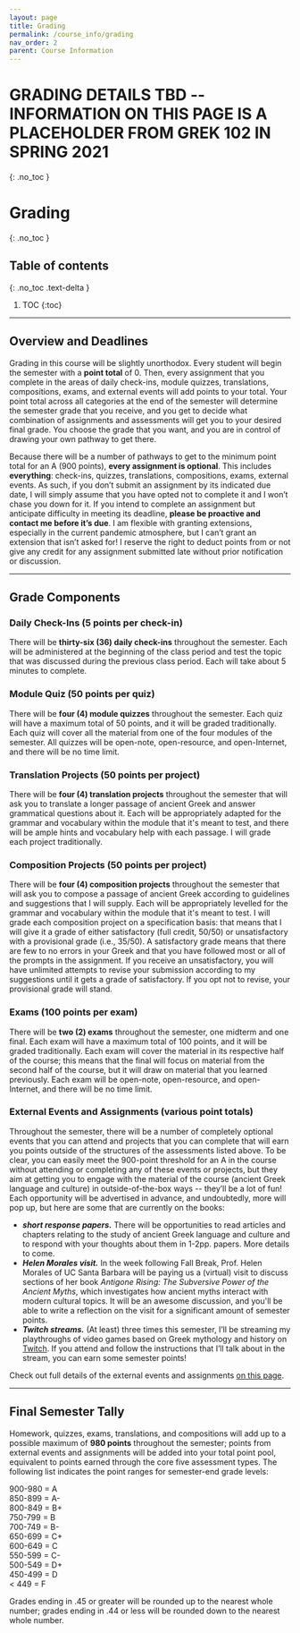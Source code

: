 ```yaml
---
layout: page
title: Grading
permalink: /course_info/grading
nav_order: 2
parent: Course Information
---
```


# GRADING DETAILS TBD -- INFORMATION ON THIS PAGE IS A PLACEHOLDER FROM GREK 102 IN SPRING 2021
{: .no_toc }

# Grading
{: .no_toc }

## Table of contents
{: .no_toc .text-delta }

1. TOC
{:toc}

***

## Overview and Deadlines

Grading in this course will be slightly unorthodox. Every student will begin the semester with a **point total** of 0. Then, every assignment that you complete in the areas of daily check-ins, module quizzes, translations, compositions, exams, and external events will add points to your total. Your point total across all categories at the end of the semester will determine the semester grade that you receive, and you get to decide what combination of assignments and assessments will get you to your desired final grade. You choose the grade that you want, and you are in control of drawing your own pathway to get there.

Because there will be a number of pathways to get to the minimum point total for an A (900 points), **every assignment is optional**. This includes **everything**: check-ins, quizzes, translations, compositions, exams, external events. As such, if you don’t submit an assignment by its indicated due date, I will simply assume that you have opted not to complete it and I won’t chase you down for it. If you intend to complete an assignment but anticipate difficulty in meeting its deadline, **please be proactive and contact me before it’s due**. I am flexible with granting extensions, especially in the current pandemic atmosphere, but I can’t grant an extension that isn’t asked for! I reserve the right to deduct points from or not give any credit for any assignment submitted late without prior notification or discussion.

***

## Grade Components

### Daily Check-Ins (5 points per check-in)
There will be **thirty-six (36) daily check-ins** throughout the semester. Each will be administered at the beginning of the class period and test the topic that was discussed during the previous class period. Each will take about 5 minutes to complete.

### Module Quiz (50 points per quiz)
There will be **four (4) module quizzes** throughout the semester. Each quiz will have a maximum total of 50 points, and it will be graded traditionally. Each quiz will cover all the material from one of the four modules of the semester. All quizzes will be open-note, open-resource, and open-Internet, and there will be no time limit.

### Translation Projects (50 points per project)
There will be **four (4) translation projects** throughout the semester that will ask you to translate a longer passage of ancient Greek and answer grammatical questions about it. Each will be appropriately adapted for the grammar and vocabulary within the module that it's meant to test, and there will be ample hints and vocabulary help with each passage. I will grade each project traditionally.

### Composition Projects (50 points per project)
There will be **four (4) composition projects** throughout the semester that will ask you to compose a passage of ancient Greek according to guidelines and suggestions that I will supply. Each will be appropriately levelled for the grammar and vocabulary within the module that it's meant to test. I will grade each composition project on a specification basis: that means that I will give it a grade of either satisfactory (full credit, 50/50) or unsatisfactory with a provisional grade (i.e., 35/50). A satisfactory grade means that there are few to no errors in your Greek and that you have followed most or all of the prompts in the assignment. If you receive an unsatisfactory, you will have unlimited attempts to revise your submission according to my suggestions until it gets a grade of satisfactory. If you opt not to revise, your provisional grade will stand.

### Exams (100 points per exam)
There will be **two (2) exams** throughout the semester, one midterm and one final. Each exam will have a maximum total of 100 points, and it will be graded traditionally. Each exam will cover the material in its respective half of the course; this means that the final will focus on material from the second half of the course, but it will draw on material that you learned previously. Each exam will be open-note, open-resource, and open-Internet, and there will be no time limit.

### External Events and Assignments (various point totals)
Throughout the semester, there will be a number of completely optional events that you can attend and projects that you can complete that will earn you points outside of the structures of the assessments listed above. To be clear, you can easily meet the 900-point threshold for an A in the course without attending or completing any of these events or projects, but they aim at getting you to engage with the material of the course (ancient Greek language and culture) in outside-of-the-box ways -- they’ll be a lot of fun! Each opportunity will be advertised in advance, and undoubtedly, more will pop up, but here are some that are currently on the books:
* ***short response papers.*** There will be opportunities to read articles and chapters relating to the study of ancient Greek language and culture and to respond with your thoughts about them in 1-2pp. papers. More details to come.
* ***Helen Morales visit.*** In the week following Fall Break, Prof. Helen Morales of UC Santa Barbara will be paying us a (virtual) visit to discuss sections of her book *Antigone Rising: The Subversive Power of the Ancient Myths*, which investigates how ancient myths interact with modern cultural topics. It will be an awesome discussion, and you'll be able to write a reflection on the visit for a significant amount of semester points.
* ***Twitch streams.*** (At least) three times this semester, I’ll be streaming my playthroughs of video games based on Greek mythology and history on [Twitch](https://twitch.tv/TheDancingGrad). If you attend and follow the instructions that I’ll talk about in the stream, you can earn some semester points!

Check out full details of the external events and assignments [on this page](#).

***

## Final Semester Tally

Homework, quizzes, exams, translations, and compositions will add up to a possible maximum of **980 points** throughout the semester; points from external events and assignments will be added into your total point pool, equivalent to points earned through the core five assessment types. The following list indicates the point ranges for semester-end grade levels:

900-980 = A  
850-899 = A-  
800-849 = B+  
750-799 = B  
700-749 = B-  
650-699 = C+  
600-649 = C  
550-599 = C-  
500-549 = D+  
450-499 = D  
< 449 = F

Grades ending in .45 or greater will be rounded up to the nearest whole number; grades ending in .44 or less will be rounded down to the nearest whole number.
